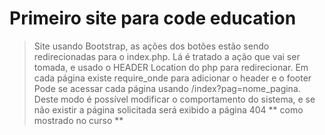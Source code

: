 # Primeiro site para code education

> Site usando Bootstrap, as ações dos botões estão sendo redirecionadas para o index.php. Lá é tratado a ação que vai ser tomada, e
usado o HEADER Location do php para redirecionar.
> Em cada página existe require_onde para adicionar o header e o footer
> Pode se acessar cada página usando /index?pag=nome_pagina. Deste modo é possível modificar o comportamento do sistema, e se não existir a página solicitada será exibido a página 404 ** como mostrado no curso **
